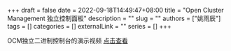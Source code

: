 +++ 
draft = false
date = 2022-09-18T14:49:47+08:00
title = "Open Cluster Management 独立控制面板"
description = ""
slug = ""
authors = ["姚雨辰"]
tags = []
categories = []
externalLink = ""
series = []
+++

OCM独立二进制控制台的演示视频
[点击查看](https://www.youtube.com/watch?v=fTaU9dncgHY)
<br>
